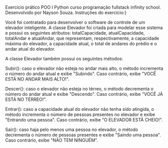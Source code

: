 Exercício prático POO I Python curso programação fullstack infinity school. Desenvolvido por Nayson Souza.
Instruções do exercício:}

Você foi contratado para desenvolver o software de controle de um elevador inteligente. A classe Elevador foi criada para modelar esse sistema e possui os seguintes atributos: totalCapacidade, atualCapacidade, totalAndar e atualAndar, que representam, respectivamente, a capacidade máxima do elevador, a capacidade atual, o total de andares do prédio e o andar atual do elevador.

A classe Elevador também possui os seguintes métodos:

Subir(): caso o elevador não esteja no andar mais alto, o método incrementa o número do andar atual e exibe "Subindo". Caso contrário, exibe "VOCÊ ESTÁ NO ANDAR MAIS ALTO!".

Descer(): caso o elevador não esteja no térreo, o método decrementa o número do andar atual e exibe "Descendo". Caso contrário, exibe "VOCÊ JÁ ESTÁ NO TÉRREO!".

Entrar(): caso a capacidade atual do elevador não tenha sido atingida, o método incrementa o número de pessoas presentes no elevador e exibe "Entrando uma pessoa". Caso contrário, exibe "O ELEVADOR ESTÁ CHEIO!".

Sair(): caso haja pelo menos uma pessoa no elevador, o método decrementa o número de pessoas presentes e exibe "Saindo uma pessoa". Caso contrário, exibe "NÃO TEM NINGUÉM".
